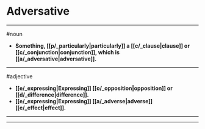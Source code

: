 # Adversative
---
#noun
- **Something, [[p/_particularly|particularly]] a [[c/_clause|clause]] or [[c/_conjunction|conjunction]], which is [[a/_adversative|adversative]].**
---
#adjective
- **[[e/_expressing|Expressing]] [[o/_opposition|opposition]] or [[d/_difference|difference]].**
- **[[e/_expressing|Expressing]] [[a/_adverse|adverse]] [[e/_effect|effect]].**
---
---
